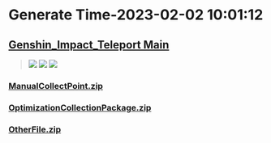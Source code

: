 # Generate Time-2023-02-02 10:01:12

## [Genshin_Impact_Teleport Main](https://github.com/Sam5440/Genshin_Impact_Teleport/edit/main/README.md)

>![](https://komarev.com/ghpvc/?username=done439)
>![](https://komarev.com/ghpvc/?username=done438)
>![](https://komarev.com/ghpvc/?username=done437)

### [ManualCollectPoint.zip](https://raw.githubusercontent.com/Sam5440/Genshin_Impact_Teleport/download/ManualCollectPoint.zip)

### [OptimizationCollectionPackage.zip](https://raw.githubusercontent.com/Sam5440/Genshin_Impact_Teleport/download/OptimizationCollectionPackage.zip)

### [OtherFile.zip](https://raw.githubusercontent.com/Sam5440/Genshin_Impact_Teleport/download/OtherFile.zip)

